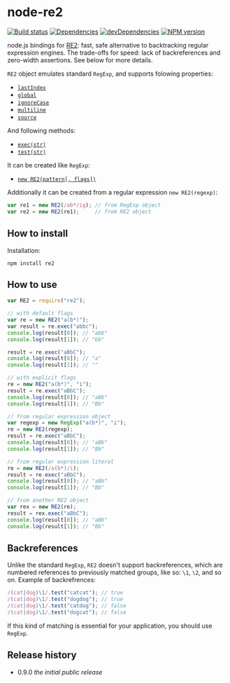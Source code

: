 # node-re2

[![Build status][travis-image]][travis-url]
[![Dependencies][deps-image]][deps-url]
[![devDependencies][dev-deps-image]][dev-deps-url]
[![NPM version][npm-image]][npm-url]

node.js bindings for [RE2](https://code.google.com/p/re2/):
fast, safe alternative to backtracking regular expression engines. The trade-offs for speed: lack of backreferences
and zero-width assertions. See below for more details.

`RE2` object emulates standard `RegExp`, and supports folowing properties:

* [`lastIndex`](https://developer.mozilla.org/en-US/docs/Web/JavaScript/Reference/Global_Objects/RegExp/lastIndex)
* [`global`](https://developer.mozilla.org/en-US/docs/Web/JavaScript/Reference/Global_Objects/RegExp/global)
* [`ignoreCase`](https://developer.mozilla.org/en-US/docs/Web/JavaScript/Reference/Global_Objects/RegExp/ignoreCase)
* [`multiline`](https://developer.mozilla.org/en-US/docs/Web/JavaScript/Reference/Global_Objects/RegExp/multiline)
* [`source`](https://developer.mozilla.org/en-US/docs/Web/JavaScript/Reference/Global_Objects/RegExp/source)

And following methods:

* [`exec(str)`](https://developer.mozilla.org/en-US/docs/Web/JavaScript/Reference/Global_Objects/RegExp/exec)
* [`test(str)`](https://developer.mozilla.org/en-US/docs/Web/JavaScript/Reference/Global_Objects/RegExp/test)

It can be created like `RegExp`:

* [`new RE2(pattern[, flags])`](https://developer.mozilla.org/en-US/docs/Web/JavaScript/Reference/Global_Objects/RegExp)

Additionally it can be created from a regular expression `new RE2(regexp)`:

```js
var re1 = new RE2(/ab*/ig); // from RegExp object
var re2 = new RE2(re1);     // from RE2 object
```

## How to install

Installation:

```
npm install re2
```

## How to use

```js
var RE2 = require("re2");

// with default flags
var re = new RE2("a(b*)");
var result = re.exec("abbc");
console.log(result[0]); // "abb"
console.log(result[1]); // "bb"

result = re.exec("aBbC");
console.log(result[0]); // "a"
console.log(result[1]); // ""

// with explicit flags
re = new RE2("a(b*)", "i");
result = re.exec("aBbC");
console.log(result[0]); // "aBb"
console.log(result[1]); // "Bb"

// from regular expression object
var regexp = new RegExp("a(b*)", "i");
re = new RE2(regexp);
result = re.exec("aBbC");
console.log(result[0]); // "aBb"
console.log(result[1]); // "Bb"

// from regular expression literal
re = new RE2(/a(b*)/i);
result = re.exec("aBbC");
console.log(result[0]); // "aBb"
console.log(result[1]); // "Bb"

// from another RE2 object
var rex = new RE2(re);
result = rex.exec("aBbC");
console.log(result[0]); // "aBb"
console.log(result[1]); // "Bb"
```

## Backreferences

Unlike the standard `RegExp`, `RE2` doesn't support backreferences, which are numbered references to previously
matched groups, like so: `\1`, `\2`, and so on. Example of backrefrences:

```js
/(cat|dog)\1/.test("catcat"); // true
/(cat|dog)\1/.test("dogdog"); // true
/(cat|dog)\1/.test("catdog"); // false
/(cat|dog)\1/.test("dogcat"); // false
```

If this kind of matching is essential for your application, you should use `RegExp`.

## Release history

- 0.9.0 *the initial public release*


[npm-image]:      https://img.shields.io/npm/v/re2.svg
[npm-url]:        https://npmjs.org/package/re2
[deps-image]:     https://img.shields.io/david/uhop/node-re2.svg
[deps-url]:       https://david-dm.org/uhop/node-re2
[dev-deps-image]: https://img.shields.io/david/dev/uhop/node-re2.svg
[dev-deps-url]:   https://david-dm.org/uhop/node-re2#info=devDependencies
[travis-image]:   https://img.shields.io/travis/uhop/node-re2.svg
[travis-url]:     https://travis-ci.org/uhop/node-re2
